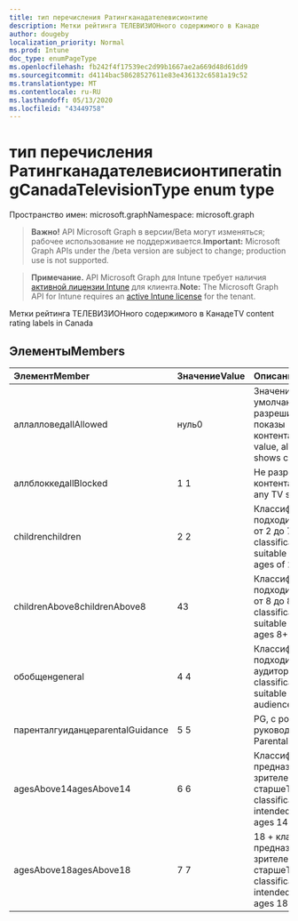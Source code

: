 ```yaml
---
title: тип перечисления Ратингканадателевисионтипе
description: Метки рейтинга ТЕЛЕВИЗИОНного содержимого в Канаде
author: dougeby
localization_priority: Normal
ms.prod: Intune
doc_type: enumPageType
ms.openlocfilehash: fb242f4f17539ec2d99b1667ae2a669d48d61dd9
ms.sourcegitcommit: d4114bac58628527611e83e436132c6581a19c52
ms.translationtype: MT
ms.contentlocale: ru-RU
ms.lasthandoff: 05/13/2020
ms.locfileid: "43449758"
---
```

# <a name="ratingcanadatelevisiontype-enum-type"></a><span data-ttu-id="c0576-103">тип перечисления Ратингканадателевисионтипе</span><span class="sxs-lookup"><span data-stu-id="c0576-103">ratingCanadaTelevisionType enum type</span></span>

<span data-ttu-id="c0576-104">Пространство имен: microsoft.graph</span><span class="sxs-lookup"><span data-stu-id="c0576-104">Namespace: microsoft.graph</span></span>

> <span data-ttu-id="c0576-105">**Важно!** API Microsoft Graph в версии/Beta могут изменяться; рабочее использование не поддерживается.</span><span class="sxs-lookup"><span data-stu-id="c0576-105">**Important:** Microsoft Graph APIs under the /beta version are subject to change; production use is not supported.</span></span>

> <span data-ttu-id="c0576-106">**Примечание.** API Microsoft Graph для Intune требует наличия [активной лицензии Intune](https://go.microsoft.com/fwlink/?linkid=839381) для клиента.</span><span class="sxs-lookup"><span data-stu-id="c0576-106">**Note:** The Microsoft Graph API for Intune requires an [active Intune license](https://go.microsoft.com/fwlink/?linkid=839381) for the tenant.</span></span>

<span data-ttu-id="c0576-107">Метки рейтинга ТЕЛЕВИЗИОНного содержимого в Канаде</span><span class="sxs-lookup"><span data-stu-id="c0576-107">TV content rating labels in Canada</span></span>

## <a name="members"></a><span data-ttu-id="c0576-108">Элементы</span><span class="sxs-lookup"><span data-stu-id="c0576-108">Members</span></span>
|<span data-ttu-id="c0576-109">Элемент</span><span class="sxs-lookup"><span data-stu-id="c0576-109">Member</span></span>|<span data-ttu-id="c0576-110">Значение</span><span class="sxs-lookup"><span data-stu-id="c0576-110">Value</span></span>|<span data-ttu-id="c0576-111">Описание</span><span class="sxs-lookup"><span data-stu-id="c0576-111">Description</span></span>|
|:---|:---|:---|
|<span data-ttu-id="c0576-112">аллалловед</span><span class="sxs-lookup"><span data-stu-id="c0576-112">allAllowed</span></span>|<span data-ttu-id="c0576-113">нуль</span><span class="sxs-lookup"><span data-stu-id="c0576-113">0</span></span>|<span data-ttu-id="c0576-114">Значение по умолчанию, разрешить все показы контента</span><span class="sxs-lookup"><span data-stu-id="c0576-114">Default value, allow all TV shows content</span></span>|
|<span data-ttu-id="c0576-115">аллблоккед</span><span class="sxs-lookup"><span data-stu-id="c0576-115">allBlocked</span></span>|<span data-ttu-id="c0576-116">1 </span><span class="sxs-lookup"><span data-stu-id="c0576-116">1</span></span>|<span data-ttu-id="c0576-117">Не разрешать показ контента</span><span class="sxs-lookup"><span data-stu-id="c0576-117">Do not allow any TV shows content</span></span>|
|<span data-ttu-id="c0576-118">children</span><span class="sxs-lookup"><span data-stu-id="c0576-118">children</span></span>|<span data-ttu-id="c0576-119">2 </span><span class="sxs-lookup"><span data-stu-id="c0576-119">2</span></span>|<span data-ttu-id="c0576-120">Классификация C подходит для детей от 2 до 7 лет</span><span class="sxs-lookup"><span data-stu-id="c0576-120">The C classification is suitable for children ages of 2 to 7 years</span></span>|
|<span data-ttu-id="c0576-121">childrenAbove8</span><span class="sxs-lookup"><span data-stu-id="c0576-121">childrenAbove8</span></span>|<span data-ttu-id="c0576-122">4</span><span class="sxs-lookup"><span data-stu-id="c0576-122">3</span></span>|<span data-ttu-id="c0576-123">Классификация C8 подходит для детей от 8 до 8 лет</span><span class="sxs-lookup"><span data-stu-id="c0576-123">The C8 classification is suitable for children ages 8+</span></span>|
|<span data-ttu-id="c0576-124">обобщен</span><span class="sxs-lookup"><span data-stu-id="c0576-124">general</span></span>|<span data-ttu-id="c0576-125">4 </span><span class="sxs-lookup"><span data-stu-id="c0576-125">4</span></span>|<span data-ttu-id="c0576-126">Классификация "G" подходит для общей аудитории</span><span class="sxs-lookup"><span data-stu-id="c0576-126">The G classification is suitable for general audience</span></span>|
|<span data-ttu-id="c0576-127">паренталгуиданце</span><span class="sxs-lookup"><span data-stu-id="c0576-127">parentalGuidance</span></span>|<span data-ttu-id="c0576-128">5 </span><span class="sxs-lookup"><span data-stu-id="c0576-128">5</span></span>|<span data-ttu-id="c0576-129">PG, с родительским руководством</span><span class="sxs-lookup"><span data-stu-id="c0576-129">PG, Parental Guidance</span></span>|
|<span data-ttu-id="c0576-130">agesAbove14</span><span class="sxs-lookup"><span data-stu-id="c0576-130">agesAbove14</span></span>|<span data-ttu-id="c0576-131">6 </span><span class="sxs-lookup"><span data-stu-id="c0576-131">6</span></span>|<span data-ttu-id="c0576-132">Классификация 14 + предназначена для зрителей от 14 лет и старше</span><span class="sxs-lookup"><span data-stu-id="c0576-132">The 14+ classification is intended for viewers ages 14 and older</span></span>|
|<span data-ttu-id="c0576-133">agesAbove18</span><span class="sxs-lookup"><span data-stu-id="c0576-133">agesAbove18</span></span>|<span data-ttu-id="c0576-134">7 </span><span class="sxs-lookup"><span data-stu-id="c0576-134">7</span></span>|<span data-ttu-id="c0576-135">18 + классификация предназначена для зрителей от 18 лет и старше</span><span class="sxs-lookup"><span data-stu-id="c0576-135">The 18+ classification is intended for viewers ages 18 and older</span></span>|



